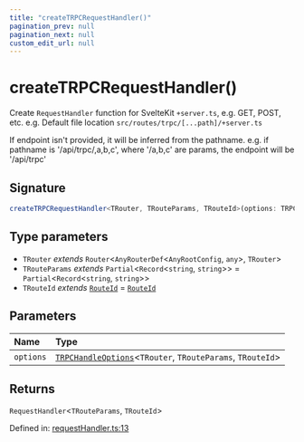 ```yaml
---
title: "createTRPCRequestHandler()"
pagination_prev: null
pagination_next: null
custom_edit_url: null
---
```


# createTRPCRequestHandler()

Create `RequestHandler` function for SvelteKit `+server.ts`, e.g. GET, POST, etc.
e.g. Default file location `src/routes/trpc/[...path]/+server.ts`

 If endpoint isn't provided, it will be inferred from the pathname.
e.g. if pathname is '/api/trpc/,a,b,c', where '/a,b,c' are params, the endpoint will be '/api/trpc'

## Signature

```ts
createTRPCRequestHandler<TRouter, TRouteParams, TRouteId>(options: TRPCHandleOptions<TRouter, TRouteParams, TRouteId>): RequestHandler<TRouteParams, TRouteId>;
```

## Type parameters

- `TRouter` *extends* `Router`<`AnyRouterDef`<`AnyRootConfig`, `any`\>, `TRouter`\>
- `TRouteParams` *extends* `Partial`<`Record`<`string`, `string`\>\> = `Partial`<`Record`<`string`, `string`\>\>
- `TRouteId` *extends* [`RouteId`](../types/RouteId.md) = [`RouteId`](../types/RouteId.md)

## Parameters

| Name | Type |
| :------ | :------ |
| `options` | [`TRPCHandleOptions`](../types/TRPCHandleOptions.md)<`TRouter`, `TRouteParams`, `TRouteId`\> |

## Returns

`RequestHandler`<`TRouteParams`, `TRouteId`\>

Defined in:  [requestHandler.ts:13](https://github.com/bevm0/trpc-svelte-toolbox/blob/9381f64/packages/trpc-sveltekit/src/requestHandler.ts#L13)
